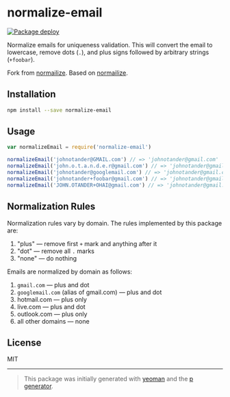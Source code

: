 # normalize-email

[![Package deploy](https://github.com/Webel-Technologies/sls-api/actions/workflows/normalize-email-cd.yml/badge.svg?branch=master)](https://github.com/Webel-Technologies/sls-api/actions/workflows/normalize-email-cd.yml)

Normalize emails for uniqueness validation. This will convert the email to lowercase, remove dots (`.`), and plus signs
followed by arbitrary strings (`+foobar`).

Fork from [normailize](https://github.com/johnotander/normalize-email).
Based on [normailize](https://github.com/soundcloud/normailize).

## Installation

```bash
npm install --save normalize-email
```

## Usage

```javascript
var normalizeEmail = require('normalize-email')

normalizeEmail('johnotander@GMAIL.com') // => 'johnotander@gmail.com'
normalizeEmail('john.o.t.a.n.d.e.r@gmail.com') // => 'johnotander@gmail.com'
normalizeEmail('johnotander@googlemail.com') // => 'johnotander@gmail.com'
normalizeEmail('johnotander+foobar@gmail.com') // => 'johnotander@gmail.com'
normalizeEmail('JOHN.OTANDER+OHAI@gmail.com') // => 'johnotander@gmail.com'
```

## Normalization Rules

Normalization rules vary by domain. The rules implemented by this package are:

1. "plus" &mdash; remove first `+` mark and anything after it
1. "dot" &mdash; remove all `.` marks
1. "none" &mdash; do nothing

Emails are normalized by domain as follows:

1. `gmail.com` &mdash; plus and dot
1. `googlemail.com` (alias of gmail.com) &mdash; plus and dot
1. hotmail.com &mdash; plus only
1. live.com &mdash; plus and dot
1. outlook.com &mdash; plus only
1. all other domains &mdash; none

## License

MIT

---

> This package was initially generated with [yeoman](http://yeoman.io) and the [p generator](https://github.com/johnotander/generator-p.git).
